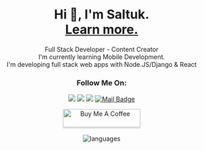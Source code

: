 <h1 align="center">Hi 👋, I'm Saltuk. <br> <a href="http://saltukozelgul.com">Learn more.</a></h1>




<p align="center">Full Stack Developer - Content Creator <br>I'm currently learning Mobile Development. <br> I'm developing full stack web apps with Node.JS/Django & React</p>

<h3 align="center"> Follow Me On: </h3>
  
<div align="center">
  
[![](https://img.shields.io/badge/linkedin-%230077B5.svg?&style=for-the-badge&logo=linkedin&logoColor=white)](https://www.linkedin.com/in/saltukozelgul/)
[![](https://img.shields.io/badge/Instagram-E4405F?style=for-the-badge&logo=instagram&logoColor=white)](https://www.instagram.com/saltukozelgul/)
[![](https://img.shields.io/badge/YouTube-FF0000?style=for-the-badge&logo=youtube&logoColor=white)](https://www.youtube.com/channel/UCMifPLEtxztl5zZaLau1jIQ)
[![Mail Badge](https://img.shields.io/badge/saltukozelgul@gmail.com-c14438?style=for-the-badge&logo=Gmail&logoColor=white&link=mailto:saltukozelgul@gmail.com)](mailto:saltukozelgul@gmail.com)

</div>
  


<p align="center">
  <a href="https://www.buymeacoffee.com/saltukozelgul" target="_blank"><img src="https://www.buymeacoffee.com/assets/img/custom_images/orange_img.png" alt="Buy Me A Coffee" style="height: 41px !important;width: 174px !important;box-shadow: 0px 3px 2px 0px rgba(190, 190, 190, 0.5) !important;-webkit-box-shadow: 0px 3px 2px 0px rgba(190, 190, 190, 0.5) !important;" ></a>
  <br><br>
  <img src="https://github-readme-stats.vercel.app/api/top-langs?username=saltukozelgul&hide=css&theme=radical&show_icons=true&cache_seconds=1800&locale=en&layout=compact" alt="languages" />
</p>
